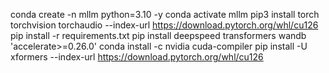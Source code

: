 conda create -n mllm python=3.10 -y
conda activate mllm
pip3 install torch torchvision torchaudio --index-url https://download.pytorch.org/whl/cu126
pip install -r requirements.txt
pip install deepspeed transformers wandb 'accelerate>=0.26.0'
conda install -c nvidia cuda-compiler
pip install -U xformers --index-url https://download.pytorch.org/whl/cu126